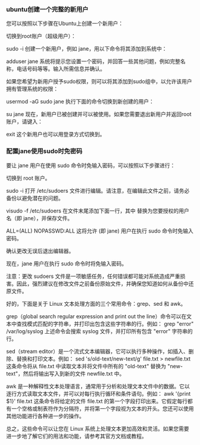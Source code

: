 ### ubuntu创建一个完整的新用户
您可以按照以下步骤在Ubuntu上创建一个新用户：

切换到root账户（超级用户）：

sudo -i
创建一个新用户，例如 jane，用以下命令将其添加到系统中：

adduser jane
系统将提示您设置一个密码，并回答一些其他问题，例如完整名称，电话号码等等。输入所需信息并确认。

如果您希望为新用户授予sudo权限，则可以将其添加到sudo组中，以允许该用户拥有管理系统的权限：

usermod -aG sudo jane
执行下面的命令切换到新创建的用户：

su jane
现在，新用户已被创建并可以被使用。如果您需要退出新用户并返回root账户，请键入：

exit
这个新用户也可以用登录方式切换到。

### 配置jane使用sudo时免密码
要让 jane 用户在使用 sudo 命令时免输入密码，可以按照以下步骤进行：

切换到 root 账户。

sudo -i
打开 /etc/sudoers 文件进行编辑。请注意，在编辑此文件之前，请务必备份以避免潜在的问题。

visudo -f /etc/sudoers
在文件末尾添加下面一行，其中 <username> 替换为您要授权的用户名（即 jane），并保存文件。

<username> ALL=(ALL) NOPASSWD:ALL
这将允许 <username> (即 jane) 用户在执行 sudo 命令时免输入密码。

确认更改无误后退出编辑器。

现在，jane 用户在执行 sudo 命令时将免输入密码。

注意：更改 sudoers 文件是一项敏感任务，任何错误都可能对系统造成严重损害。因此，强烈建议在修改文件之前备份原始文件，并确保您知道如何从备份中还原文件。


好的，下面是关于 Linux 文本处理方面的三个常用命令：grep、sed 和 awk。

grep（global search regular expression and print out the line）命令可以在文本中查找模式匹配的字符串，并打印出包含这些字符串的行。例如：
grep "error" /var/log/syslog
上述命令会搜索 syslog 文件，并打印所有包含 "error" 字符串的行。

sed（stream editor）是一个流式文本编辑器，它可以执行多种操作，如插入、删除、替换和打印文本。例如：
sed 's/old-text/new-text/g' file.txt > newfile.txt
这条命令将从 file.txt 中读取文本并将文件中所有的 "old-text" 替换为 "new-text"，然后将输出写入到新的文件 newfile.txt 中。

awk 是一种解释性文本处理语言，通常用于分析和处理文本文件中的数据。它以逐行方式读取文本文件，并可以对每行执行循环和条件语句。例如：
awk '{print $1}' file.txt
这条命令将给定的文件 file.txt 的第一个字段打印出来。它假定每行都有一个空格或制表符作为分隔符，并将第一个字段视为文本的开头。您还可以使用其他功能进行各种进一步的操作。

总之，这些命令可以让您在 Linux 系统上处理文本更加高效和灵活。如果您需要进一步地了解它们的用法和功能，请参考其官方文档或教程。
